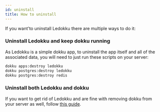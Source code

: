 ```yaml
---
id: uninstall
title: How to uninstall
---
```


If you want'to uninstall Ledokku there are multiple ways to do it:

### Uninstall Ledokku and keep dokku running

As Ledokku is a simple dokku app, to uninstall the app itself and
all of the associated data, you will need to just run these scripts on your server:

```sh
dokku apps:destroy ledokku
dokku postgres:destroy ledokku
dokku postgres:destroy redis
```

### Uninstall both Ledokku and dokku

If you want to get rid of Ledokku and are fine with removing dokku from your server as well,
follow [this guide](https://dokku.com/docs/getting-started/uninstalling/).
